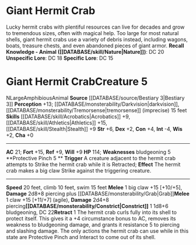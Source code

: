 ﻿---
ac: '21'
alignment: N
all_resistance: null
burrow_speed: null
charisma: '+0'
climb_speed: '10'
constitution: '+4'
creature_ability:
- Constrict
- Protective Pinch
- Retract
creature_family: '[[DATABASE/monsterfamily/Crab|Crab]]'
description: 'Lucky hermit crabs with plentiful resources can live for decades and
  grow to tremendous sizes, often with magical help. Too large for most natural shells,
  giant hermit crabs use a variety of debris instead, including wagons, boats, treasure
  chests, and even abandoned pieces of giant armor.<br/><br/><b><u>Recall Knowledge
  - Animal</u> ( [[DATABASE/skill/Nature|Nature]] )</b>: DC 20<br/><b><u>Unspecific
  Lore</u></b>: DC 18<br/><b><u>Specific Lore</u></b>: DC 15'
dexterity: '+2'
element: null
fly_speed: null
fortitude: '+15'
hardness: null
hp: '114'
id: '1107'
immunity: null
intelligence: '-4'
land_speed: '20'
language: null
level: '5'
max_speed: '20'
name: Giant Hermit Crab
perception: '+13'
rarity: Common
reflex: '+9'
resistance: null
rus_type_level: null
school: null
sense:
- '[[DATABASE/monsterability/Darkvision|darkvision]]'
- '[[DATABASE/monsterability/Tremorsense|tremorsense]] (imprecise) 15 feet'
size: Large
skill:
- '[[DATABASE/skill/Acrobatics|Acrobatics]] +9'
- '[[DATABASE/skill/Athletics|Athletics]] +15'
- '[[DATABASE/skill/Stealth|Stealth]] +9'
source: '[[DATABASE/source/Bestiary 3|Bestiary 3]]'
speed:
- 20 feet
- climb 10 feet
- swim 15 feet
spell: null
strength: '+6'
strength_req: '6'
strongest_save:
- Fortitude
swim_speed: '15'
trait:
- '[[DATABASE/trait/Amphibious|Amphibious]]'
- '[[DATABASE/trait/Animal|Animal]]'
type: Creature
vision: Darkvision
weakest_save:
- Reflex
- Will
weakness:
- bludgeoning 5
will: '+9'
wisdom: '+2'

---
# Giant Hermit Crab

Lucky hermit crabs with plentiful resources can live for decades and grow to tremendous sizes, often with magical help. Too large for most natural shells, giant hermit crabs use a variety of debris instead, including wagons, boats, treasure chests, and even abandoned pieces of giant armor.
**Recall Knowledge - Animal ([[DATABASE/skill/Nature|Nature]])**: DC 20
**Unspecific Lore**: DC 18
**Specific Lore**: DC 15

# Giant Hermit Crab<span class="item-type">Creature 5</span>

<span class="trait-alignment item-trait">N</span><span class="trait-size item-trait">Large</span><span class="item-trait">Amphibious</span><span class="item-trait">Animal</span>
**Source** [[DATABASE/source/Bestiary 3|Bestiary 3]]
**Perception** +13; [[DATABASE/monsterability/Darkvision|darkvision]], [[DATABASE/monsterability/Tremorsense|tremorsense]] (imprecise) 15 feet
**Skills** [[DATABASE/skill/Acrobatics|Acrobatics]] +9, [[DATABASE/skill/Athletics|Athletics]] +15, [[DATABASE/skill/Stealth|Stealth]] +9
**Str** +6, **Dex** +2, **Con** +4, **Int** -4, **Wis** +2, **Cha** +0

---
**AC** 21; **Fort** +15, **Ref** +9, **Will** +9
**HP** 114; **Weaknesses** bludgeoning 5
<span class="in-box-ability">**Protective Pinch <span class="action-icon">5</span> ** **Trigger** A creature adjacent to the hermit crab attempts to Strike the hermit crab while it is Retracted; **Effect** The hermit crab makes a big claw Strike against the triggering creature.</span>

---
**Speed** 20 feet, climb 10 feet, swim 15 feet
<span class="in-box-ability">**Melee** <span class="action-icon">1</span> big claw +15 [+10/+5], **Damage** 2d8+8 piercing plus [[DATABASE/monsterability/Grab|Grab]]</span><span class="in-box-ability">**Melee** <span class="action-icon">1</span> claw +15 [+11/+7] (agile), **Damage** 2d4+8 piercing</span><span class="in-box-ability">**[[DATABASE/monsterability/Constrict|Constrict]]** <span class="action-icon">1</span> 1d8+6 bludgeoning, DC 22</span><span class="in-box-ability">**Retract** <span class="action-icon">1</span> The hermit crab curls fully into its shell to protect itself. This gives it a +4 circumstance bonus to AC, removes its weakness to bludgeoning damage, and grants it resistance 5 to piercing and slashing damage. The only actions the hermit crab can use while in this state are Protective Pinch and Interact to come out of its shell.</span>